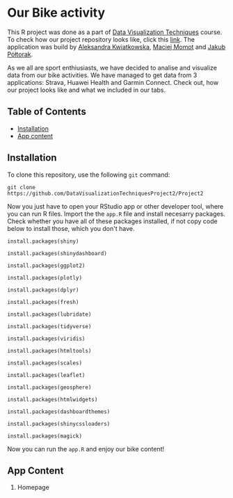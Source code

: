# Our Bike activity
This R project was done as a part of [Data Visualization Techniques](https://github.com/kozaka93/2023Z-DataVisualizationTechniques) course. To check how our project repository looks like, click this [link](https://github.com/DataVisualizationTechniquesProject2/Project2). The application was build by [Aleksandra Kwiatkowska](https://github.com/Alexa263), [Maciej Momot](https://github.com/MaciejMomot) and [Jakub Półtorak](https://github.com/JakubPoltorak147).

As we all are sport enthiusiasts, we have decided to analise and visualize data from our bike activities. We have managed to get data from 3 applications: Strava, Huawei Health and Garmin Connect. Check out, how our project looks like and what we included in our tabs.
## Table of Contents  
- [Installation](#installation) 
- [App content](#AppContent) 
## Installation  
To clone this repository, use the following `git` command: 

`git clone https://github.com/DataVisualizationTechniquesProject2/Project2`

Now you just have to open your RStudio app or other developer tool, where you can run R files. Import the the `app.R` file and install necesarry packages. 
Check whether you have all of these packages installed, if not copy code below to install those, which you don't have.

`install.packages(shiny)`

`install.packages(shinydashboard)`

`install.packages(ggplot2)`

`install.packages(plotly)`

`install.packages(dplyr)`

`install.packages(fresh)`

`install.packages(lubridate)`

`install.packages(tidyverse)`

`install.packages(viridis)`

`install.packages(htmltools)`

`install.packages(scales)`

`install.packages(leaflet)`

`install.packages(geosphere)`

`install.packages(htmlwidgets)`

`install.packages(dashboardthemes)`

`install.packages(shinycssloaders)`

`install.packages(magick)`

Now you can run the `app.R` and enjoy our bike content!

## App Content<a id="AppContent"></a>
1. Homepage
